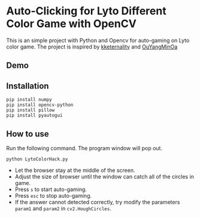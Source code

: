 # Auto-Clicking for Lyto Different Color Game with OpenCV

This is an simple project with Python and Opencv for auto-gaming on Lyto color game. The project is inspired by [kketernality](https://github.com/kketernality/LytoColorHack) and [OuYangMinOa
](https://github.com/OuYangMinOa/Lyto-Different-Color)

## Demo

## Installation
```
pip install numpy
pip install opencv-python
pip install pillow
pip install pyautogui
```

## How to use 
Run the following command. The program window will pop out.
```
python LytoColorHack.py
```


* Let the browser stay at the middle of the screen. 
* Adjust the size of browser until the window can catch all of the circles in game.
* Press `s` to start auto-gaming. 
* Press `esc` to stop auto-gaming.
* If the answer cannot detected correctly, try modify the parameters `param1` and `param2` in `cv2.HoughCircles`.
